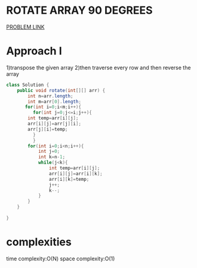 # ROTATE ARRAY 90 DEGREES

[PROBLEM LINK](https://leetcode.com/problems/rotate-image/description/)

# Approach I

1)transpose the given array
2)then traverse every row and then reverse the array

```Java
class Solution {
    public void rotate(int[][] arr) {
        int n=arr.length;
        int m=arr[0].length;
       for(int i=0;i<m;i++){
          for(int j=0;j<=i;j++){
        int temp=arr[i][j];
        arr[i][j]=arr[j][i];
        arr[j][i]=temp;
          }     
          }
        for(int i=0;i<n;i++){
            int j=0;
            int k=n-1;
            while(j<k){
                int temp=arr[i][j];
                arr[i][j]=arr[i][k];
                arr[i][k]=temp;
                j++;
                k--;
            }
        }
    }
   
}
```
# complexities
time complexity:O(N)
space complexity:O(1)
